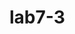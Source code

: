 # lab7-3
<html>
<head>
<meta charset="UTF-8" />
<script>
   function isPrime(n)
{
    if (n <= 1)
        return false;
    for (let i = 2; i < n; i++)
        if (n % i == 0)
            return false; 
    return true;
}
function printPrime(n)
{
    for (let i = 2; i <= n; i++) {
        if (isPrime(i))
            document.write(i +" ");
    }
} 
    let n = window.prompt('toogoo oruul');
    printPrime(n);
</script>
</head>
<body>
</body>
</html>
